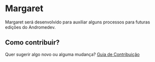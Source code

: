 # Margaret
Margaret será desenvolvido para auxiliar alguns processos para futuras edições do Andromedev.

## Como contribuir?
Quer sugerir algo novo ou alguma mudança? [Guia de Contribuição](Contributting.md)
